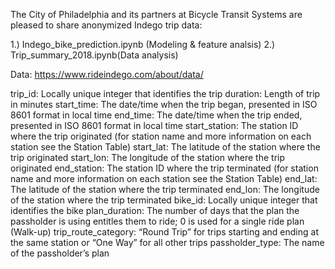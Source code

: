 The City of Philadelphia and its partners at Bicycle Transit Systems are pleased to share anonymized Indego trip data:

1.) Indego_bike_prediction.ipynb (Modeling & feature analsis)
2.) Trip_summary_2018.ipynb(Data analysis)

Data: https://www.rideindego.com/about/data/

trip_id: Locally unique integer that identifies the trip
duration: Length of trip in minutes
start_time: The date/time when the trip began, presented in ISO 8601 format in local time
end_time: The date/time when the trip ended, presented in ISO 8601 format in local time
start_station: The station ID where the trip originated (for station name and more information on each station see the Station Table)
start_lat: The latitude of the station where the trip originated
start_lon: The longitude of the station where the trip originated
end_station: The station ID where the trip terminated (for station name and more information on each station see the Station Table)
end_lat: The latitude of the station where the trip terminated
end_lon: The longitude of the station where the trip terminated
bike_id:  Locally unique integer that identifies the bike
plan_duration: The number of days that the plan the passholder is using entitles them to ride; 0 is used for a single ride plan (Walk-up)
trip_route_category: “Round Trip” for trips starting and ending at the same station or “One Way” for all other trips
passholder_type: The name of the passholder’s plan
